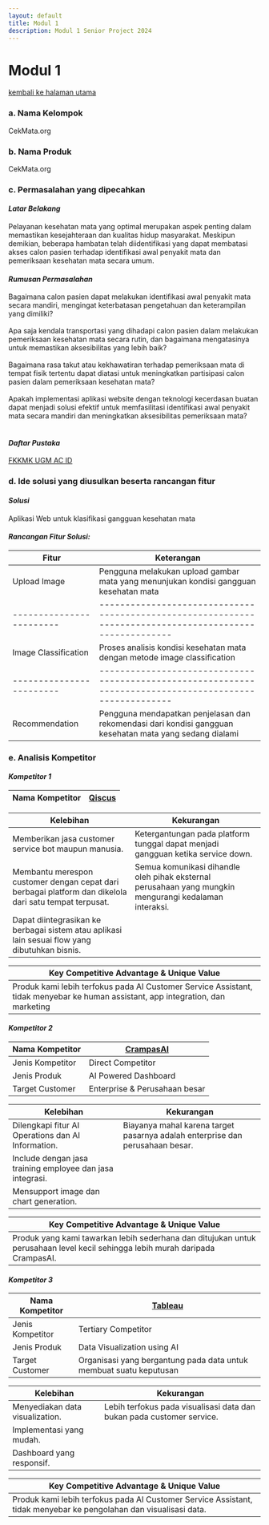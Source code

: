 ```yaml
---
layout: default
title: Modul 1
description: Modul 1 Senior Project 2024
---
```


# **Modul 1**
[kembali ke halaman utama](./)

### **a. Nama Kelompok**
CekMata.org

### **b. Nama Produk**
CekMata.org

### **c. Permasalahan yang dipecahkan**
#### **_Latar Belakang_**
Pelayanan kesehatan mata yang optimal merupakan aspek penting dalam memastikan
kesejahteraan dan kualitas hidup masyarakat. Meskipun demikian, beberapa hambatan
telah diidentifikasi yang dapat membatasi akses calon pasien terhadap identifikasi awal
penyakit mata dan pemeriksaan kesehatan mata secara umum.

#### **_Rumusan Permasalahan_**
Bagaimana calon pasien dapat melakukan identifikasi awal penyakit mata secara mandiri,
mengingat keterbatasan pengetahuan dan keterampilan yang dimiliki?<br><br>
Apa saja kendala transportasi yang dihadapi calon pasien dalam melakukan pemeriksaan
kesehatan mata secara rutin, dan bagaimana mengatasinya untuk memastikan
aksesibilitas yang lebih baik?<br><br>
Bagaimana rasa takut atau kekhawatiran terhadap pemeriksaan mata di tempat fisik
tertentu dapat diatasi untuk meningkatkan partisipasi calon pasien dalam pemeriksaan
kesehatan mata?<br><br>
Apakah implementasi aplikasi website dengan teknologi kecerdasan buatan dapat
menjadi solusi efektif untuk memfasilitasi identifikasi awal penyakit mata secara mandiri
dan meningkatkan aksesibilitas pemeriksaan mata?<br><br>

#### **_Daftar Pustaka_**
[FKKMK UGM AC ID](https://fkkmk.ugm.ac.id/indonesia-menempati-urutan-tertinggi-kedua-gangguan-penglihatan-di-dunia/)

### **d. Ide solusi yang diusulkan beserta rancangan fitur**
#### **_Solusi_**
Aplikasi Web untuk klasifikasi gangguan kesehatan mata

#### **_Rancangan Fitur Solusi:_**

| Fitur                    | Keterangan      |
| ------------------------ | -------------------------------------------------------------------------------------------------------- |
| Upload Image             | Pengguna melakukan upload gambar mata yang menunjukan kondisi gangguan kesehatan mata                    |
| ------------------------ | -------------------------------------------------------------------------------------------------------- |
| Image Classification     | Proses analisis kondisi kesehatan mata dengan metode image classification                                |
| ------------------------ | -------------------------------------------------------------------------------------------------------- |
| Recommendation           | Pengguna mendapatkan penjelasan dan rekomendasi dari kondisi gangguan kesehatan mata yang sedang dialami |


### **e. Analisis Kompetitor**
#### **_Kompetitor 1_**

| Nama Kompetitor  | [Qiscus](https://www.qiscus.com/id)      |
| ---------------- | ---------------------------------------- |

| Kelebihan                                                                                              | Kekurangan                                                                                             |
| ------------------------------------------------------------------------------------------------------ | ------------------------------------------------------------------------------------------------------ |
| Memberikan jasa customer service bot maupun manusia.                                                   | Ketergantungan pada platform tunggal dapat menjadi gangguan ketika service down.                       |
| Membantu merespon customer dengan cepat dari berbagai platform dan dikelola dari satu tempat terpusat. | Semua komunikasi dihandle oleh pihak eksternal perusahaan yang mungkin mengurangi kedalaman interaksi. |
| Dapat diintegrasikan ke berbagai sistem atau aplikasi lain sesuai flow yang dibutuhkan bisnis.         |                                                                                                        |

| Key Competitive Advantage & Unique Value                                                                                         |
| -------------------------------------------------------------------------------------------------------------------------------- |
| Produk kami lebih terfokus pada AI Customer Service Assistant, tidak menyebar ke human assistant, app integration, dan marketing |

#### **_Kompetitor 2_**

| Nama Kompetitor  | [CrampasAI](https://www.padiumkm.id/product/ai-powered-dashboard/65800fc23cff436a8d5bc662) |
| ---------------- | ------------------------------------------------------------------------------------------ |
| Jenis Kompetitor | Direct Competitor                                                                          |
| Jenis Produk     | AI Powered Dashboard                                                                       |
| Target Customer  | Enterprise & Perusahaan besar                                                              |

| Kelebihan                                                 | Kekurangan                                                                    |
| --------------------------------------------------------- | ----------------------------------------------------------------------------- |
| Dilengkapi fitur AI Operations dan AI Information.        | Biayanya mahal karena target pasarnya adalah enterprise dan perusahaan besar. |
| Include dengan jasa training employee dan jasa integrasi. |                                                                               |
| Mensupport image dan chart generation.                    |                                                                               |

| Key Competitive Advantage & Unique Value                                                                                      |
| ----------------------------------------------------------------------------------------------------------------------------- |
| Produk yang kami tawarkan lebih sederhana dan ditujukan untuk perusahaan level kecil sehingga lebih murah daripada CrampasAI. |

#### **_Kompetitor 3_**

| Nama Kompetitor  | [Tableau](https://www.tableau.com)                                 |
| ---------------- | ------------------------------------------------------------------ |
| Jenis Kompetitor | Tertiary Competitor                                                |
| Jenis Produk     | Data Visualization using AI                                        |
| Target Customer  | Organisasi yang bergantung pada data untuk membuat suatu keputusan |

| Kelebihan                       | Kekurangan                                                            |
| ------------------------------- | --------------------------------------------------------------------- |
| Menyediakan data visualization. | Lebih terfokus pada visualisasi data dan bukan pada customer service. |
| Implementasi yang mudah.        |                                                                       |
| Dashboard yang responsif.       |                                                                       |

| Key Competitive Advantage & Unique Value                                                                          |
| ----------------------------------------------------------------------------------------------------------------- |
| Produk kami lebih terfokus pada AI Customer Service Assistant, tidak menyebar ke pengolahan dan visualisasi data. |